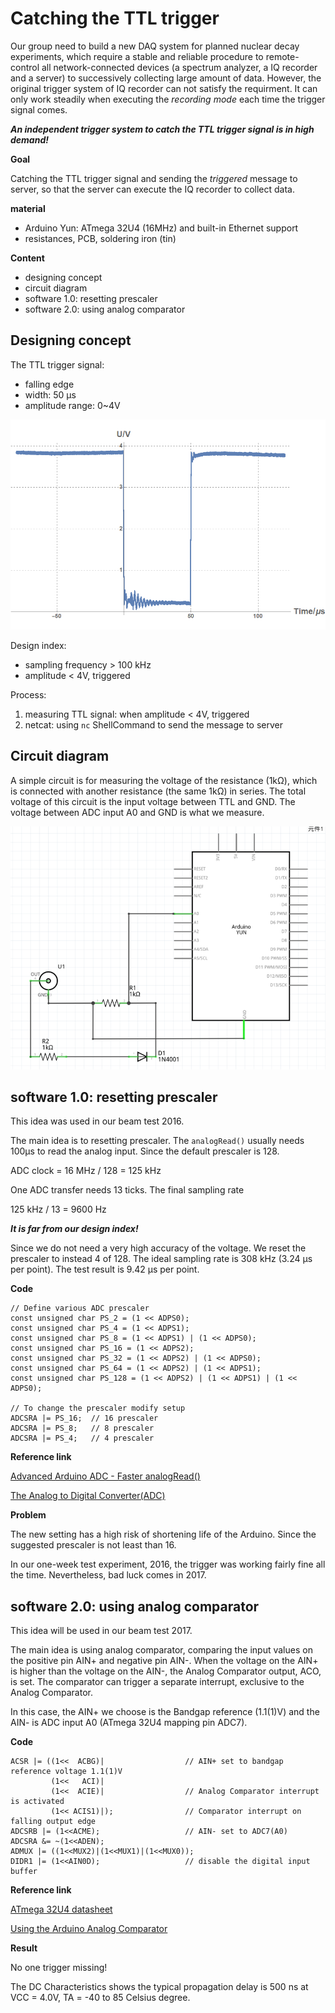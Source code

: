 # Catching the TTL trigger



Our group need to build a new DAQ system for planned nuclear decay experiments, which require a stable and reliable procedure to remote-control all network-connected devices (a spectrum analyzer, a IQ recorder and a server) to successively collecting large amount of data. However, the original trigger system of IQ recorder can not satisfy the requirment. It can only work steadily when executing the _recording mode_ each time the trigger signal comes.

***An independent trigger system to catch the TTL trigger signal is in high demand!***


**Goal**

Catching the TTL trigger signal and sending the *triggered* message to server, so that the server can execute the IQ recorder to collect data.

**material**

 * Arduino Yun: ATmega 32U4 (16MHz) and built-in Ethernet support
 * resistances, PCB, soldering iron (tin)

**Content**
 * designing concept
 * circuit diagram
 * software 1.0: resetting prescaler
 * software 2.0: using analog comparator

## Designing concept

The TTL trigger signal: 
 * falling edge
 * width: 50 μs
 * amplitude range: 0~4V

![image](/Pic/triggerSignal.png)

Design index:
 * sampling frequency > 100 kHz
 * amplitude < 4V, triggered

Process:

1. measuring TTL signal: when amplitude < 4V, triggered
2. netcat: using `nc` ShellCommand to send the message to server


## Circuit diagram

A simple circuit is for measuring the voltage of the resistance (1kΩ), which is connected with another resistance (the same 1kΩ) in series. The total voltage of this circuit is the input voltage between TTL and GND. The voltage between ADC input A0 and GND is what we measure.

![image](/Pic/Circuit.png)

<h2 id="resetPrescaler"> software 1.0: resetting prescaler</h2>

This idea was used in our beam test 2016.

The main idea is to resetting prescaler. The `analogRead()` usually needs 100μs to read the analog input. Since the default prescaler is 128.

ADC clock = 16 MHz / 128 = 125 kHz

One ADC transfer needs 13 ticks. The final sampling rate

125 kHz / 13 = 9600 Hz

***It is far from our design index!***

Since we do not need a very high accuracy of the voltage. We reset the prescaler to instead 4 of 128. The ideal sampling rate is 308 kHz (3.24 μs per point). The test result is 9.42 μs per point.

**Code**
```Arduino
// Define various ADC prescaler
const unsigned char PS_2 = (1 << ADPS0);
const unsigned char PS_4 = (1 << ADPS1);
const unsigned char PS_8 = (1 << ADPS1) | (1 << ADPS0);
const unsigned char PS_16 = (1 << ADPS2);
const unsigned char PS_32 = (1 << ADPS2) | (1 << ADPS0);
const unsigned char PS_64 = (1 << ADPS2) | (1 << ADPS1);
const unsigned char PS_128 = (1 << ADPS2) | (1 << ADPS1) | (1 << ADPS0);

// To change the prescaler modify setup
ADCSRA |= PS_16;  // 16 prescaler
ADCSRA |= PS_8;   // 8 prescaler
ADCSRA |= PS_4;   // 4 prescaler
```

**Reference link**

[Advanced Arduino ADC - Faster analogRead()](http://www.microsmart.co.za/technical/2014/03/01/advanced-arduino-adc/)

[The Analog to Digital Converter(ADC)](http://www.avrbeginners.net/architecture/adc/adc.html)

**Problem**

The new setting has a high risk of shortening life of the Arduino. Since the suggested prescaler is not least than 16. 

In our one-week test experiment, 2016, the trigger was working fairly fine all the time. Nevertheless, bad luck comes in 2017.


<h2 id="analogComparator"> software 2.0: using analog comparator</h2>

This idea will be used in our beam test 2017.

The main idea is using analog comparator, comparing the input values on the positive pin AIN+ and negative pin AIN-. When the voltage on the AIN+ is higher than the voltage on the AIN-, the Analog Comparator output, ACO, is set.
The comparator can trigger a separate interrupt, exclusive to the Analog Comparator.

In this case, the AIN+ we choose is the Bandgap reference (1.1(1)V) and the AIN- is ADC input A0 (ATmega 32U4 mapping pin ADC7).

**Code**
```Arduino
ACSR |= ((1<<  ACBG)|                  // AIN+ set to bandgap reference voltage 1.1(1)V
         (1<<   ACI)|
         (1<<  ACIE)|                  // Analog Comparator interrupt is activated
         (1<< ACIS1)|);                // Comparator interrupt on falling output edge
ADCSRB |= (1<<ACME);                   // AIN- set to ADC7(A0)
ADCSRA &= ~(1<<ADEN);  
ADMUX |= ((1<<MUX2)|(1<<MUX1)|(1<<MUX0));
DIDR1 |= (1<<AIN0D);                   // disable the digital input buffer
```

**Reference link**

[ATmega 32U4 datasheet](http://www.atmel.com/Images/Atmel-7766-8-bit-AVR-ATmega16U4-32U4_Datasheet.pdf)

[Using the Arduino Analog Comparator](http://www.gammon.com.au/forum/?id=11916)

**Result**

No one trigger missing!

The DC Characteristics shows the typical propagation delay is 500 ns at VCC = 4.0V, TA = -40 to 85 Celsius degree.
